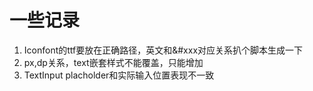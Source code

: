 # 一些记录

1. Iconfont的ttf要放在正确路径，英文和&#xxx对应关系扒个脚本生成一下
2. px,dp关系，text嵌套样式不能覆盖，只能增加
3. TextInput placholder和实际输入位置表现不一致